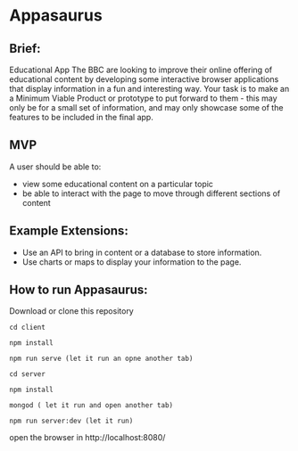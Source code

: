 # Appasaurus

## Brief:

Educational App
The BBC are looking to improve their online offering of educational content by developing some interactive browser applications that display information in a fun and interesting way. Your task is to make an a Minimum Viable Product or prototype to put forward to them - this may only be for a small set of information, and may only showcase some of the features to be included in the final app.

## MVP
A user should be able to:

- view some educational content on a particular topic
- be able to interact with the page to move through different sections of content

## Example Extensions:

- Use an API to bring in content or a database to store information.
- Use charts or maps to display your information to the page.

## How to run Appasaurus:

Download or clone this repository

`cd client`

`npm install`

`npm run serve (let it run an opne another tab)`

`cd server`

`npm install`

`mongod ( let it run and open another tab)`

`npm run server:dev (let it run)`

open the browser in http://localhost:8080/
